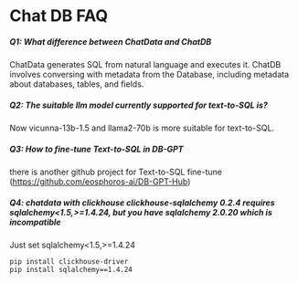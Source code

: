 Chat DB FAQ
==================================

##### Q1: What difference between ChatData and ChatDB

ChatData generates SQL from natural language and executes it. ChatDB involves conversing with metadata from the
Database, including metadata about databases, tables, and fields.

##### Q2: The suitable llm model currently supported for text-to-SQL is?

Now vicunna-13b-1.5 and llama2-70b is more suitable for text-to-SQL.

##### Q3: How to fine-tune Text-to-SQL in DB-GPT

there is another github project for Text-to-SQL fine-tune (https://github.com/eosphoros-ai/DB-GPT-Hub)

##### Q4: chatdata with clickhouse clickhouse-sqlalchemy 0.2.4 requires sqlalchemy<1.5,>=1.4.24, but you have sqlalchemy 2.0.20 which is incompatible

Just set sqlalchemy<1.5,>=1.4.24

```commandline
pip install clickhouse-driver
pip install sqlalchemy==1.4.24
```